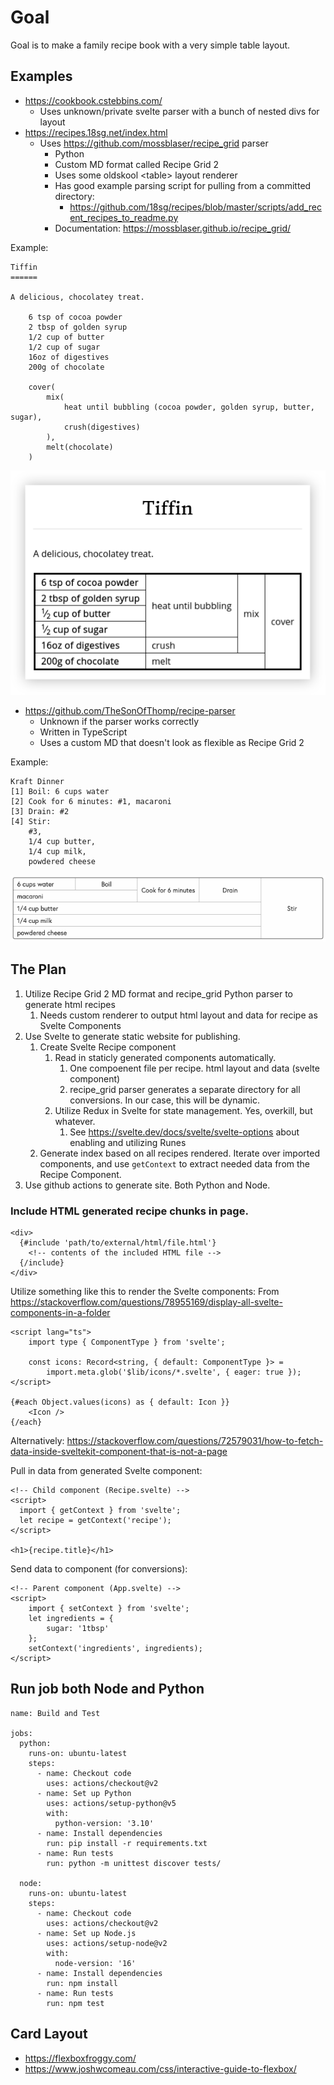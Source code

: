 # Goal
Goal is to make a family recipe book with a very simple table layout.

## Examples
 - https://cookbook.cstebbins.com/
   - Uses unknown/private svelte parser with a bunch of nested divs for layout
 - https://recipes.18sg.net/index.html
   - Uses https://github.com/mossblaser/recipe_grid parser
     - Python
     - Custom MD format called Recipe Grid 2
     - Uses some oldskool \<table\> layout renderer
     - Has good example parsing script for pulling from a committed directory:
       - https://github.com/18sg/recipes/blob/master/scripts/add_recent_recipes_to_readme.py
     - Documentation: https://mossblaser.github.io/recipe_grid/

Example:
```
Tiffin
======

A delicious, chocolatey treat.

    6 tsp of cocoa powder
    2 tbsp of golden syrup
    1/2 cup of butter
    1/2 cup of sugar
    16oz of digestives
    200g of chocolate
    
    cover(
        mix(
            heat until bubbling (cocoa powder, golden syrup, butter, sugar),
            crush(digestives)
        ),
        melt(chocolate)
    )
```
![Tiffin](https://github.com/mossblaser/recipe_grid/blob/main/docs/source/_static/tiffin_example.png)

 - https://github.com/TheSonOfThomp/recipe-parser
   - Unknown if the parser works correctly
   - Written in TypeScript
   - Uses a custom MD that doesn't look as flexible as Recipe Grid 2

Example:

```
Kraft Dinner
[1] Boil: 6 cups water
[2] Cook for 6 minutes: #1, macaroni
[3] Drain: #2
[4] Stir: 
    #3, 
    1/4 cup butter, 
    1/4 cup milk, 
    powdered cheese
```
![kd-example](https://github.com/TheSonOfThomp/recipe-parser/blob/master/kd-example.png)

## The Plan
  1. Utilize Recipe Grid 2 MD format and recipe_grid Python parser to generate html recipes
     1. Needs custom renderer to output html layout and data for recipe as Svelte Components
  1. Use Svelte to generate static website for publishing.
     1. Create Svelte Recipe component
        1. Read in staticly generated components automatically.
           1. One compoenent file per recipe. html layout and data (svelte component)
           1. recipe_grid parser generates a separate directory for all conversions. In our case, this will be dynamic.
        1. Utilize Redux in Svelte for state management. Yes, overkill, but whatever.
           1. See https://svelte.dev/docs/svelte/svelte-options about enabling and utilizing Runes
     1. Generate index based on all recipes rendered. Iterate over imported components, and use `getContext` to extract needed data from the Recipe Component.
  1. Use github actions to generate site. Both Python and Node.

### Include HTML generated recipe chunks in page.
```
<div>
  {#include 'path/to/external/html/file.html'}
    <!-- contents of the included HTML file -->
  {/include}
</div>
```

Utilize something like this to render the Svelte components:
From https://stackoverflow.com/questions/78955169/display-all-svelte-components-in-a-folder

```
<script lang="ts">
    import type { ComponentType } from 'svelte';

    const icons: Record<string, { default: ComponentType }> =
        import.meta.glob('$lib/icons/*.svelte', { eager: true });
</script>

{#each Object.values(icons) as { default: Icon }}
    <Icon />
{/each}
```

Alternatively: https://stackoverflow.com/questions/72579031/how-to-fetch-data-inside-sveltekit-component-that-is-not-a-page

Pull in data from generated Svelte component:
```
<!-- Child component (Recipe.svelte) -->
<script>
  import { getContext } from 'svelte';
  let recipe = getContext('recipe');
</script>

<h1>{recipe.title}</h1>
```

Send data to component (for conversions):
```
<!-- Parent component (App.svelte) -->
<script>
    import { setContext } from 'svelte';
    let ingredients = {
        sugar: '1tbsp'
    };
    setContext('ingredients', ingredients);
</script>
```

## Run job both Node and Python
```
name: Build and Test

jobs:
  python:
    runs-on: ubuntu-latest
    steps:
      - name: Checkout code
        uses: actions/checkout@v2
      - name: Set up Python
        uses: actions/setup-python@v5
        with:
          python-version: '3.10'
      - name: Install dependencies
        run: pip install -r requirements.txt
      - name: Run tests
        run: python -m unittest discover tests/

  node:
    runs-on: ubuntu-latest
    steps:
      - name: Checkout code
        uses: actions/checkout@v2
      - name: Set up Node.js
        uses: actions/setup-node@v2
        with:
          node-version: '16'
      - name: Install dependencies
        run: npm install
      - name: Run tests
        run: npm test
```

## Card Layout
- https://flexboxfroggy.com/
- https://www.joshwcomeau.com/css/interactive-guide-to-flexbox/

